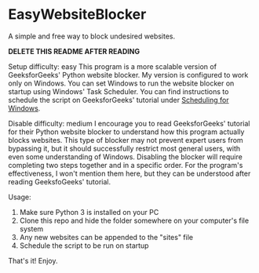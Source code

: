 # EasyWebsiteBlocker
A simple and free way to block undesired websites.

**DELETE THIS README AFTER READING**

Setup difficulty: easy
This program is a more scalable version of GeeksforGeeks' Python website blocker. My version is configured to work only on Windows. You can set Windows to run the website blocker on startup using Windows' Task Scheduler. You can find instructions to schedule the script on GeeksforGeeks' tutorial under [Scheduling for Windows](https://www.geeksforgeeks.org/website-blocker-using-python/#:~:text=Scheduling%20in%20Windows).

Disable difficulty: medium
I encourage you to read GeeksforGeeks' tutorial for their Python website blocker to understand how this program actually blocks websites. This type of blocker may not prevent expert users from bypassing it, but it should successfully restrict most general users, with even some understanding of Windows. Disabling the blocker will require completing two steps together and in a specific order. For the program's effectiveness, I won't mention them here, but they can be understood after reading GeeksfoGeeks' tutorial.

Usage:
1. Make sure Python 3 is installed on your PC
2. Clone this repo and hide the folder somewhere on your computer's file system
3. Any new websites can be appended to the "sites" file
4. Schedule the script to be run on startup

That's it! Enjoy.
